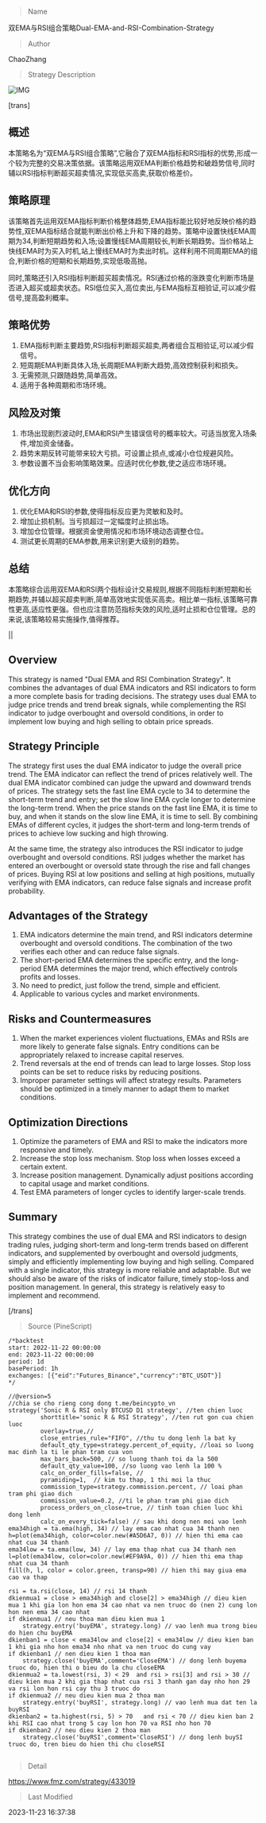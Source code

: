 
> Name

双EMA与RSI组合策略Dual-EMA-and-RSI-Combination-Strategy

> Author

ChaoZhang

> Strategy Description

![IMG](https://www.fmz.com/upload/asset/10c4f81155d54f49795.png)

[trans]

## 概述

本策略名为“双EMA与RSI组合策略”,它融合了双EMA指标和RSI指标的优势,形成一个较为完整的交易决策依据。该策略运用双EMA判断价格趋势和破趋势信号,同时辅以RSI指标判断超买超卖情况,实现低买高卖,获取价格差价。

## 策略原理

该策略首先运用双EMA指标判断价格整体趋势,EMA指标能比较好地反映价格的趋势性,双EMA指标结合就能判断出价格上升和下降的趋势。策略中设置快线EMA周期为34,判断短期趋势和入场;设置慢线EMA周期较长,判断长期趋势。当价格站上快线EMA时为买入时机,站上慢线EMA时为卖出时机。这样利用不同周期EMA的组合,判断价格的短期和长期趋势,实现低吸高抛。

同时,策略还引入RSI指标判断超买超卖情况。RSI通过价格的涨跌变化判断市场是否进入超买或超卖状态。RSI低位买入,高位卖出,与EMA指标互相验证,可以减少假信号,提高盈利概率。

## 策略优势

1. EMA指标判断主要趋势,RSI指标判断超买超卖,两者组合互相验证,可以减少假信号。
2. 短周期EMA判断具体入场,长周期EMA判断大趋势,高效控制获利和损失。  
3. 无需预测,只跟随趋势,简单高效。
4. 适用于各种周期和市场环境。

## 风险及对策 

1. 市场出现剧烈波动时,EMA和RSI产生错误信号的概率较大。可适当放宽入场条件,增加资金储备。
2. 趋势末期反转可能带来较大亏损。可设置止损点,或减小仓位规避风险。
3. 参数设置不当会影响策略效果。应适时优化参数,使之适应市场环境。

## 优化方向

1. 优化EMA和RSI的参数,使得指标反应更为灵敏和及时。
2. 增加止损机制。当亏损超过一定幅度时止损出场。
3. 增加仓位管理。根据资金使用情况和市场环境动态调整仓位。
4. 测试更长周期的EMA参数,用来识别更大级别的趋势。

## 总结

本策略综合运用双EMA和RSI两个指标设计交易规则,根据不同指标判断短期和长期趋势,并辅以超买超卖判断,简单高效地实现低买高卖。相比单一指标,该策略可靠性更高,适应性更强。但也应注意防范指标失效的风险,适时止损和仓位管理。总的来说,该策略较易实施操作,值得推荐。

||

## Overview

This strategy is named "Dual EMA and RSI Combination Strategy". It combines the advantages of dual EMA indicators and RSI indicators to form a more complete basis for trading decisions. The strategy uses dual EMA to judge price trends and trend break signals, while complementing the RSI indicator to judge overbought and oversold conditions, in order to implement low buying and high selling to obtain price spreads.

## Strategy Principle  

The strategy first uses the dual EMA indicator to judge the overall price trend. The EMA indicator can reflect the trend of prices relatively well. The dual EMA indicator combined can judge the upward and downward trends of prices. The strategy sets the fast line EMA cycle to 34 to determine the short-term trend and entry; set the slow line EMA cycle longer to determine the long-term trend. When the price stands on the fast line EMA, it is time to buy, and when it stands on the slow line EMA, it is time to sell. By combining EMAs of different cycles, it judges the short-term and long-term trends of prices to achieve low sucking and high throwing.

At the same time, the strategy also introduces the RSI indicator to judge overbought and oversold conditions. RSI judges whether the market has entered an overbought or oversold state through the rise and fall changes of prices. Buying RSI at low positions and selling at high positions, mutually verifying with EMA indicators, can reduce false signals and increase profit probability.

## Advantages of the Strategy  

1. EMA indicators determine the main trend, and RSI indicators determine overbought and oversold conditions. The combination of the two verifies each other and can reduce false signals.  
2. The short-period EMA determines the specific entry, and the long-period EMA determines the major trend, which effectively controls profits and losses.
3. No need to predict, just follow the trend, simple and efficient.  
4. Applicable to various cycles and market environments.

## Risks and Countermeasures   

1. When the market experiences violent fluctuations, EMAs and RSIs are more likely to generate false signals. Entry conditions can be appropriately relaxed to increase capital reserves.  
2. Trend reversals at the end of trends can lead to large losses. Stop loss points can be set to reduce risks by reducing positions.
3. Improper parameter settings will affect strategy results. Parameters should be optimized in a timely manner to adapt them to market conditions.

## Optimization Directions  

1. Optimize the parameters of EMA and RSI to make the indicators more responsive and timely.  
2. Increase the stop loss mechanism. Stop loss when losses exceed a certain extent.
3. Increase position management. Dynamically adjust positions according to capital usage and market conditions.  
4. Test EMA parameters of longer cycles to identify larger-scale trends.

## Summary   

This strategy combines the use of dual EMA and RSI indicators to design trading rules, judging short-term and long-term trends based on different indicators, and supplemented by overbought and oversold judgments, simply and efficiently implementing low buying and high selling. Compared with a single indicator, this strategy is more reliable and adaptable. But we should also be aware of the risks of indicator failure, timely stop-loss and position management. In general, this strategy is relatively easy to implement and recommend.

[/trans]



> Source (PineScript)

``` pinescript
/*backtest
start: 2022-11-22 00:00:00
end: 2023-11-22 00:00:00
period: 1d
basePeriod: 1h
exchanges: [{"eid":"Futures_Binance","currency":"BTC_USDT"}]
*/

//@version=5
//chia se cho rieng cong dong t.me/beincypto_vn
strategy('Sonic R & RSI only BTCUSD D1 strategy', //ten chien luoc
         shorttitle='sonic R & RSI Strategy', //ten rut gon cua chien luoc
         overlay=true,//
         close_entries_rule="FIFO", //thu tu dong lenh la bat ky
         default_qty_type=strategy.percent_of_equity, //loai so luong mac dinh la ti le phan tram cua von
         max_bars_back=500, // so luong thanh toi da la 500
         default_qty_value=100, //so luong vao lenh la 100 %
         calc_on_order_fills=false, //
         pyramiding=1,  // kim tu thap, 1 thi moi la thuc
         commission_type=strategy.commission.percent, // loai phan tram phi giao dich
         commission_value=0.2, //ti le phan tram phi giao dich
         process_orders_on_close=true, // tinh toan chien luoc khi dong lenh
         calc_on_every_tick=false) // sau khi dong nen moi vao lenh
ema34high = ta.ema(high, 34) // lay ema cao nhat cua 34 thanh nen
h=plot(ema34high, color=color.new(#A5D6A7, 0)) // hien thi ema cao nhat cua 34 thanh
ema34low = ta.ema(low, 34) // lay ema thap nhat cua 34 thanh nen
l=plot(ema34low, color=color.new(#EF9A9A, 0)) // hien thi ema thap nhat cua 34 thanh
fill(h, l, color = color.green, transp=90) // hien thi may giua ema cao va thap

rsi = ta.rsi(close, 14) // rsi 14 thanh
dkienmua1 = close > ema34high and close[2] > ema34high // dieu kien mua 1 khi gia lon hon ema 34 cao nhat va nen truoc do (nen 2) cung lon hon nen ema 34 cao nhat
if dkienmua1 // neu thoa man dieu kien mua 1
    strategy.entry('buyEMA', strategy.long) // vao lenh mua trong bieu do hien chu buyEMA
dkienban1 = close < ema34low and close[2] < ema34low // dieu kien ban 1 khi gia nho hon ema34 nho nhat va nen truoc do cung vay
if dkienban1 // nen dieu kien 1 thoa man
    strategy.close('buyEMA',comment='CloseEMA') // dong lenh buyema truoc do, hien thi o bieu do la chu closeEMA
dkienmua2 = ta.lowest(rsi, 3) < 29  and rsi > rsi[3] and rsi > 30 // dieu kien mua 2 khi gia thap nhat cua rsi 3 thanh gan day nho hon 29 va rsi lon hon rsi cay thu 3 truoc do
if dkienmua2 // neu dieu kien mua 2 thoa man
    strategy.entry('buyRSI', strategy.long) // vao lenh mua dat ten la buyRSI
dkienban2 = ta.highest(rsi, 5) > 70   and rsi < 70 // dieu kien ban 2 khi RSI cao nhat trong 5 cay lon hon 70 va RSI nho hon 70
if dkienban2 // neu dieu kien 2 thoa man
    strategy.close('buyRSI',comment='CloseRSI') // dong lenh buySI truoc do, tren bieu do hien thi chu closeRSI


```

> Detail

https://www.fmz.com/strategy/433019

> Last Modified

2023-11-23 16:37:38
